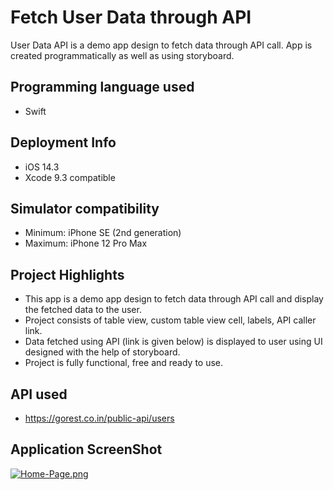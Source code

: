 # Fetch User Data through API

User Data API is a demo app design to fetch data through API call. App is created programmatically as well as using storyboard.

## Programming language used
- Swift

## Deployment Info
- iOS 14.3
- Xcode 9.3 compatible

## Simulator compatibility
- Minimum: iPhone SE (2nd generation)
- Maximum: iPhone 12 Pro Max

## Project Highlights
- This app is a demo app design to fetch data through API call and display the fetched data to the user.
- Project consists of table view, custom table view cell, labels, API caller link.
- Data fetched using API (link is given below) is displayed to user using UI designed with the help of storyboard.
- Project is fully functional, free and ready to use.

## API used
- https://gorest.co.in/public-api/users

## Application ScreenShot

[![Home-Page.png](https://i.postimg.cc/cJ0xSym7/Home-Page.png)](https://postimg.cc/3kf5XqzW)
